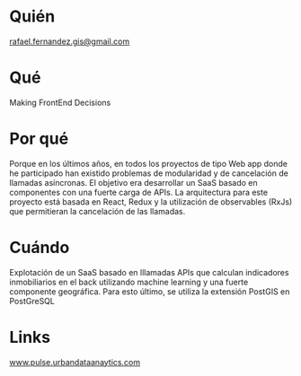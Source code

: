 # Quién
rafael.fernandez.gis@gmail.com

# Qué
Making FrontEnd Decisions

# Por qué
Porque en los últimos años, en todos los proyectos de tipo Web app donde he participado han existido problemas de modularidad y de cancelación de llamadas asíncronas. El objetivo era desarrollar un SaaS basado en componentes con una fuerte carga de APIs.
La arquitectura para este proyecto está basada en React, Redux y la utilización de observables (RxJs) que permitieran la cancelación de las llamadas.

# Cuándo
Explotación de un SaaS basado en lllamadas APIs que calculan indicadores inmobiliarios en el back utilizando machine learning y una fuerte componente geográfica. Para esto último, se utiliza la extensión PostGIS en PostGreSQL

# Links
www.pulse.urbandataanaytics.com
